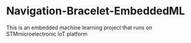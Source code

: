 # Navigation-Bracelet-EmbeddedML
This is an embedded machine learning project that runs on STMmicroelectronic IoT platform
